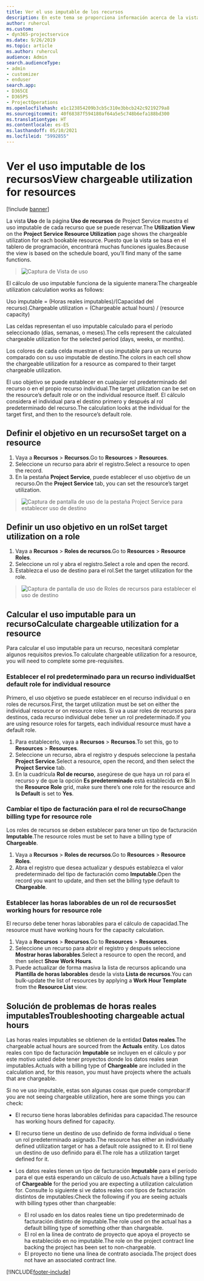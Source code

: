 ```yaml
---
title: Ver el uso imputable de los recursos
description: En este tema se proporciona información acerca de la vista de uso de recursos.
author: ruhercul
ms.custom:
- dyn365-projectservice
ms.date: 9/26/2019
ms.topic: article
ms.author: ruhercul
audience: Admin
search.audienceType:
- admin
- customizer
- enduser
search.app:
- D365CE
- D365PS
- ProjectOperations
ms.openlocfilehash: e1c123854209b3cb5c310e3bbcb242c9219279a8
ms.sourcegitcommit: 40f68387f594180af64a5e5c748b6efa188bd300
ms.translationtype: HT
ms.contentlocale: es-ES
ms.lasthandoff: 05/10/2021
ms.locfileid: "5992855"
---
```

# <a name="view-chargeable-utilization-for-resources"></a><span data-ttu-id="6798b-103">Ver el uso imputable de los recursos</span><span class="sxs-lookup"><span data-stu-id="6798b-103">View chargeable utilization for resources</span></span>

[!include [banner](../includes/psa-now-project-operations.md)]
 
<span data-ttu-id="6798b-104">La vista **Uso** de la página **Uso de recursos** de Project Service muestra el uso imputable de cada recurso que se puede reservar.</span><span class="sxs-lookup"><span data-stu-id="6798b-104">The **Utilization View** on the **Project Service Resource Utilization** page shows the chargeable utilization for each bookable resource.</span></span> <span data-ttu-id="6798b-105">Puesto que la vista se basa en el tablero de programación, encontrará muchas funciones iguales.</span><span class="sxs-lookup"><span data-stu-id="6798b-105">Because the view is based on the schedule board, you’ll find many of the same functions.</span></span>

> ![Captura de Vista de uso](media/FAQ-utilization-1.png)
 

<span data-ttu-id="6798b-107">El cálculo de uso imputable funciona de la siguiente manera:</span><span class="sxs-lookup"><span data-stu-id="6798b-107">The chargeable utilization calculation works as follows:</span></span>

   <span data-ttu-id="6798b-108">Uso imputable = (Horas reales imputables)/(Capacidad del recurso).</span><span class="sxs-lookup"><span data-stu-id="6798b-108">Chargeable utilization = (Chargeable actual hours) / (resource capacity)</span></span>

<span data-ttu-id="6798b-109">Las celdas representan el uso imputable calculado para el período seleccionado (días, semanas, o meses).</span><span class="sxs-lookup"><span data-stu-id="6798b-109">The cells represent the calculated chargeable utilization for the selected period (days, weeks, or months).</span></span>

<span data-ttu-id="6798b-110">Los colores de cada celda muestran el uso imputable para un recurso comparado con su uso imputable de destino.</span><span class="sxs-lookup"><span data-stu-id="6798b-110">The colors in each cell show the chargeable utilization for a resource as compared to their target chargeable utilization.</span></span> 

<span data-ttu-id="6798b-111">El uso objetivo se puede establecer en cualquier rol predeterminado del recurso o en el propio recurso individual.</span><span class="sxs-lookup"><span data-stu-id="6798b-111">The target utilization can be set on the resource’s default role or on the individual resource itself.</span></span> <span data-ttu-id="6798b-112">El cálculo considera el individual para el destino primero y después al rol predeterminado del recurso.</span><span class="sxs-lookup"><span data-stu-id="6798b-112">The calculation looks at the individual for the target first, and then to the resource’s default role.</span></span>

## <a name="set-target-on-a-resource"></a><span data-ttu-id="6798b-113">Definir el objetivo en un recurso</span><span class="sxs-lookup"><span data-stu-id="6798b-113">Set target on a resource</span></span>

1. <span data-ttu-id="6798b-114">Vaya a **Recursos** \> **Recursos**.</span><span class="sxs-lookup"><span data-stu-id="6798b-114">Go to **Resources** \> **Resources**.</span></span> 
2. <span data-ttu-id="6798b-115">Seleccione un recurso para abrir el registro.</span><span class="sxs-lookup"><span data-stu-id="6798b-115">Select a resource to open the record.</span></span> 
3. <span data-ttu-id="6798b-116">En la pestaña **Project Service**, puede establecer el uso objetivo de un recurso.</span><span class="sxs-lookup"><span data-stu-id="6798b-116">On the **Project Service** tab, you can set the resource’s target utilization.</span></span>

> ![Captura de pantalla de uso de la pestaña Project Service para establecer uso de destino](media/FAQ-utilization-2.png)
 
## <a name="set-target-utilization-on-a-role"></a><span data-ttu-id="6798b-118">Definir un uso objetivo en un rol</span><span class="sxs-lookup"><span data-stu-id="6798b-118">Set target utilization on a role</span></span>

1. <span data-ttu-id="6798b-119">Vaya a **Recursos** \> **Roles de recursos**.</span><span class="sxs-lookup"><span data-stu-id="6798b-119">Go to **Resources** \> **Resource Roles**.</span></span> 
2. <span data-ttu-id="6798b-120">Seleccione un rol y abra el registro.</span><span class="sxs-lookup"><span data-stu-id="6798b-120">Select a role and open the record.</span></span> 
3. <span data-ttu-id="6798b-121">Establezca el uso de destino para el rol.</span><span class="sxs-lookup"><span data-stu-id="6798b-121">Set the target utilization for the role.</span></span>

> ![Captura de pantalla de uso de Roles de recursos para establecer el uso de destino](media/FAQ-utilization-3.png)
 
## <a name="calculate-chargeable-utilization-for-a-resource"></a><span data-ttu-id="6798b-123">Calcular el uso imputable para un recurso</span><span class="sxs-lookup"><span data-stu-id="6798b-123">Calculate chargeable utilization for a resource</span></span>

<span data-ttu-id="6798b-124">Para calcular el uso imputable para un recurso, necesitará completar algunos requisitos previos.</span><span class="sxs-lookup"><span data-stu-id="6798b-124">To calculate chargeable utilization for a resource, you will need to complete some pre-requisites.</span></span> 

### <a name="set-default-role-for-individual-resource"></a><span data-ttu-id="6798b-125">Establecer el rol predeterminado para un recurso individual</span><span class="sxs-lookup"><span data-stu-id="6798b-125">Set default role for individual resource</span></span>

<span data-ttu-id="6798b-126">Primero, el uso objetivo se puede establecer en el recurso individual o en roles de recursos.</span><span class="sxs-lookup"><span data-stu-id="6798b-126">First, the target utilization must be set on either the individual resource or on resource roles.</span></span> <span data-ttu-id="6798b-127">Si va a usar roles de recursos para destinos, cada recurso individual debe tener un rol predeterminado.</span><span class="sxs-lookup"><span data-stu-id="6798b-127">If you are using resource roles for targets, each individual resource must have a default role.</span></span> 

1. <span data-ttu-id="6798b-128">Para establecerlo, vaya a **Recursos** \> **Recursos**.</span><span class="sxs-lookup"><span data-stu-id="6798b-128">To set this, go to **Resources** \> **Resources**.</span></span> 
2. <span data-ttu-id="6798b-129">Seleccione un recurso, abra el registro y después seleccione la pestaña **Project Service**.</span><span class="sxs-lookup"><span data-stu-id="6798b-129">Select a resource, open the record, and then select the **Project Service** tab.</span></span> 
3. <span data-ttu-id="6798b-130">En la cuadrícula **Rol de recurso**, asegúrese de que haya un rol para el recurso y de que la opción **Es predeterminado** está establecida en **Sí**.</span><span class="sxs-lookup"><span data-stu-id="6798b-130">In the **Resource Role** grid, make sure there’s one role for the resource and **Is Default** is set to **Yes**.</span></span>
 
### <a name="change-billing-type-for-resource-role"></a><span data-ttu-id="6798b-131">Cambiar el tipo de facturación para el rol de recurso</span><span class="sxs-lookup"><span data-stu-id="6798b-131">Change billing type for resource role</span></span>

<span data-ttu-id="6798b-132">Los roles de recursos se deben establecer para tener un tipo de facturación **Imputable**.</span><span class="sxs-lookup"><span data-stu-id="6798b-132">The resource roles must be set to have a billing type of **Chargeable**.</span></span> 

1. <span data-ttu-id="6798b-133">Vaya a **Recursos** \> **Roles de recursos**.</span><span class="sxs-lookup"><span data-stu-id="6798b-133">Go to **Resources** \> **Resource Roles**.</span></span> 
2. <span data-ttu-id="6798b-134">Abra el registro que desea actualizar y después establezca el valor predeterminado del tipo de facturación como **Imputable**.</span><span class="sxs-lookup"><span data-stu-id="6798b-134">Open the record you want to update, and then set the billing type default to **Chargeable**.</span></span>

### <a name="set-working-hours-for-resource-role"></a><span data-ttu-id="6798b-135">Establecer las horas laborables de un rol de recursos</span><span class="sxs-lookup"><span data-stu-id="6798b-135">Set working hours for resource role</span></span>
 
<span data-ttu-id="6798b-136">El recurso debe tener horas laborables para el cálculo de capacidad.</span><span class="sxs-lookup"><span data-stu-id="6798b-136">The resource must have working hours for the capacity calculation.</span></span> 

1. <span data-ttu-id="6798b-137">Vaya a **Recursos** \> **Recursos**.</span><span class="sxs-lookup"><span data-stu-id="6798b-137">Go to **Resources** \> **Resources**.</span></span> 
2. <span data-ttu-id="6798b-138">Seleccione un recurso para abrir el registro y después seleccione **Mostrar horas laborables**.</span><span class="sxs-lookup"><span data-stu-id="6798b-138">Select a resource to open the record, and then select **Show Work Hours**.</span></span> 
3. <span data-ttu-id="6798b-139">Puede actualizar de forma masiva la lista de recursos aplicando una **Plantilla de horas laborables** desde la vista **Lista de recursos**.</span><span class="sxs-lookup"><span data-stu-id="6798b-139">You can bulk-update the list of resources by applying a **Work Hour Template** from the **Resource List** view.</span></span>

## <a name="troubleshooting-chargeable-actual-hours"></a><span data-ttu-id="6798b-140">Solución de problemas de horas reales imputables</span><span class="sxs-lookup"><span data-stu-id="6798b-140">Troubleshooting chargeable actual hours</span></span>

<span data-ttu-id="6798b-141">Las horas reales imputables se obtienen de la entidad **Datos reales**.</span><span class="sxs-lookup"><span data-stu-id="6798b-141">The chargeable actual hours are sourced from the **Actuals** entity.</span></span> <span data-ttu-id="6798b-142">Los datos reales con tipo de facturación **Imputable** se incluyen en el cálculo y por este motivo usted debe tener proyectos donde los datos reales sean imputables.</span><span class="sxs-lookup"><span data-stu-id="6798b-142">Actuals with a billing type of **Chargeable** are included in the calculation and, for this reason, you must have projects where the actuals that are chargeable.</span></span>

<span data-ttu-id="6798b-143">Si no ve uso imputable, estas son algunas cosas que puede comprobar:</span><span class="sxs-lookup"><span data-stu-id="6798b-143">If you are not seeing chargeable utilization, here are some things you can check:</span></span>

- <span data-ttu-id="6798b-144">El recurso tiene horas laborables definidas para capacidad.</span><span class="sxs-lookup"><span data-stu-id="6798b-144">The resource has working hours defined for capacity.</span></span>
- <span data-ttu-id="6798b-145">El recurso tiene un destino de uso definido de forma individual o tiene un rol predeterminado asignado.</span><span class="sxs-lookup"><span data-stu-id="6798b-145">The resource has either an individually defined utilization target or has a default role assigned to it.</span></span> <span data-ttu-id="6798b-146">El rol tiene un destino de uso definido para él.</span><span class="sxs-lookup"><span data-stu-id="6798b-146">The role has a utilization target defined for it.</span></span>
- <span data-ttu-id="6798b-147">Los datos reales tienen un tipo de facturación **Imputable** para el período para el que está esperando un cálculo de uso.</span><span class="sxs-lookup"><span data-stu-id="6798b-147">Actuals have a billing type of **Chargeable** for the period you are expecting a utilization calculation for.</span></span> <span data-ttu-id="6798b-148">Consulte lo siguiente si ve datos reales con tipos de facturación distintos de imputables:</span><span class="sxs-lookup"><span data-stu-id="6798b-148">Check the following if you are seeing actuals with billing types other than chargeable:</span></span>

  - <span data-ttu-id="6798b-149">El rol usado en los datos reales tiene un tipo predeterminado de facturación distinto de imputable.</span><span class="sxs-lookup"><span data-stu-id="6798b-149">The role used on the actual has a default billing type of something other than chargeable.</span></span>
  - <span data-ttu-id="6798b-150">El rol en la línea de contrato de proyecto que apoya el proyecto se ha establecido en no imputable.</span><span class="sxs-lookup"><span data-stu-id="6798b-150">The role on the project contract line backing the project has been set to non-chargeable.</span></span>
  - <span data-ttu-id="6798b-151">El proyecto no tiene una línea de contrato asociada.</span><span class="sxs-lookup"><span data-stu-id="6798b-151">The project does not have an associated contract line.</span></span>



[!INCLUDE[footer-include](../includes/footer-banner.md)]